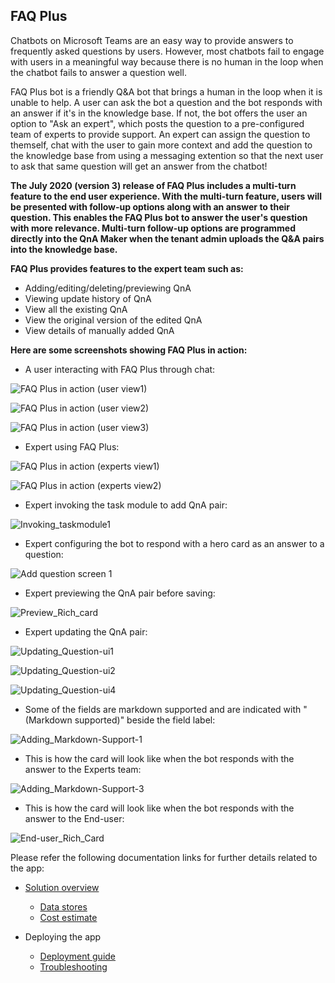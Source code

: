 ## FAQ Plus

Chatbots on Microsoft Teams are an easy way to provide answers to frequently asked questions by users. However, most chatbots fail to engage with users in a meaningful way because there is no human in the loop when the chatbot fails to answer a question well. 

FAQ Plus bot is a friendly Q&A bot that brings a human in the loop when it is unable to help. A user can ask the bot a question and the bot responds with an answer if it's in the knowledge base. If not, the bot offers  the user an option to "Ask an expert", which posts the question to a pre-configured team of experts to provide support. An expert can assign the question to themself, chat with the user to gain more context and add the question to the knowledge base from using a messaging extention so that the next user to ask that same question will get an answer from the chatbot!

**The July 2020 (version 3) release of FAQ Plus includes a multi-turn feature to the end user experience. With the multi-turn feature, users will be presented with follow-up options along with an answer to their question. This enables the FAQ Plus bot to answer the user's question with more relevance. Multi-turn follow-up options are programmed directly into the QnA Maker when the tenant admin uploads the Q&A pairs into the knowledge base.**

**FAQ Plus provides features to the expert team such as:**
* Adding/editing/deleting/previewing QnA
* Viewing update history of QnA
* View all the existing QnA
* View the original version of the edited QnA
* View details of manually added QnA

**Here are some screenshots showing FAQ Plus in action:**

*	A user interacting with FAQ Plus through chat:

![FAQ Plus in action (user view1)](https://github.com/OfficeDev/microsoft-teams-apps-faqplus/wiki/Images/UserInteraction1.png)

![FAQ Plus in action (user view2)](https://github.com/OfficeDev/microsoft-teams-apps-faqplus/wiki/Images/UserInteraction2.png)

![FAQ Plus in action (user view3)](https://github.com/OfficeDev/microsoft-teams-apps-faqplus/wiki/Images/UserInteraction3.png)


*	Expert using FAQ Plus:

![FAQ Plus in action (experts view1)](https://github.com/OfficeDev/microsoft-teams-apps-faqplus/wiki/Images/ExpertInteraction1.png)

![FAQ Plus in action (experts view2)](https://github.com/OfficeDev/microsoft-teams-apps-faqplus/wiki/Images/ExpertInteraction2.png)

*	Expert invoking the task module to add QnA pair:

![Invoking_taskmodule1](https://github.com/OfficeDev/microsoft-teams-apps-faqplus/wiki/Images/Invoking_taskmodule1.png)


*	Expert configuring the bot to respond with a hero card as an answer to a question:

![Add question screen 1](https://github.com/OfficeDev/microsoft-teams-apps-faqplus/wiki/Images/add-question-richcard1.png)

*	Expert previewing the QnA pair before saving:
   
![Preview_Rich_card](https://github.com/OfficeDev/microsoft-teams-apps-faqplus/wiki/Images/Preview_Rich_card.png)


*	Expert updating the QnA pair:

![Updating_Question-ui1](https://github.com/OfficeDev/microsoft-teams-apps-faqplus/wiki/Images/Updating_Question-ui1.png)

![Updating_Question-ui2](https://github.com/OfficeDev/microsoft-teams-apps-faqplus/wiki/Images/Updating_Question-ui2.png)

![Updating_Question-ui4](https://github.com/OfficeDev/microsoft-teams-apps-faqplus/wiki/Images/Updating_Question-ui4.png)


*	Some of the fields are markdown supported and are indicated with "(Markdown supported)" beside the field label:
   
![Adding_Markdown-Support-1](https://github.com/OfficeDev/microsoft-teams-apps-faqplus/wiki/Images/Adding_Markdown-Support1.png)
   

*	This is how the card will look like when the bot responds with the answer to the Experts team:

![Adding_Markdown-Support-3](https://github.com/OfficeDev/microsoft-teams-apps-faqplus/wiki/Images/Adding_Markdown-Support3.png)


*	This is how the card will look like when the bot responds with the answer to the End-user:

![End-user_Rich_Card](https://github.com/OfficeDev/microsoft-teams-apps-faqplus/wiki/Images/End-user_Rich_Card.png)

Please refer the following documentation links for further details related to the app:

- [Solution overview](Solution-Overview)
	- [Data stores](Data-Stores)
	- [Cost estimate](Cost-Estimates)

- Deploying the app
	- [Deployment guide](Deployment-Guide)
	- [Troubleshooting](Troubleshooting)
